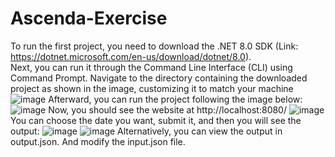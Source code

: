 # Ascenda-Exercise
To run the first project, you need to download the .NET 8.0 SDK (Link: https://dotnet.microsoft.com/en-us/download/dotnet/8.0).
<br />
Next, you can run it through the Command Line Interface (CLI) using Command Prompt.
Navigate to the directory containing the downloaded project as shown in the image, customizing it to match your machine 
![image](https://github.com/nguyenchithuan2311/Ascenda-Exercise/assets/83408110/952af459-7514-4062-957c-1ace09dd3a44)
Afterward, you can run the project following the image below:
![image](https://github.com/nguyenchithuan2311/Ascenda-Exercise/assets/83408110/487488c3-fbaa-44d8-9417-84e01abc5dff)
Now, you should see the website at http://localhost:8080/
![image](https://github.com/nguyenchithuan2311/Ascenda-Exercise/assets/83408110/684b2488-d372-4a0b-a776-9547443d2991)
You can choose the date you want, submit it, and then you will see the output:
![image](https://github.com/nguyenchithuan2311/Ascenda-Exercise/assets/83408110/35b823dd-84fe-4be7-813c-1dd1ef4d7fed)
![image](https://github.com/nguyenchithuan2311/Ascenda-Exercise/assets/83408110/ea4b8c9f-2043-47bd-b155-814feedf2676)
Alternatively, you can view the output in output.json. And modify the input.json file.




